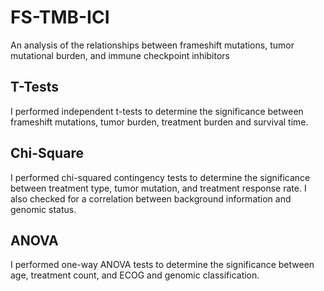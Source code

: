 # FS-TMB-ICI
An analysis of the relationships between frameshift mutations, tumor mutational burden, and immune checkpoint inhibitors

## T-Tests
I performed independent t-tests to determine the significance between frameshift mutations, tumor burden, treatment burden and survival time.

## Chi-Square
I performed chi-squared contingency tests to determine the significance between treatment type, tumor mutation, and treatment response rate. I also checked for a correlation between background information and genomic status. 

## ANOVA 
I performed one-way ANOVA tests to determine the significance between age, treatment count, and ECOG and genomic classification. 


